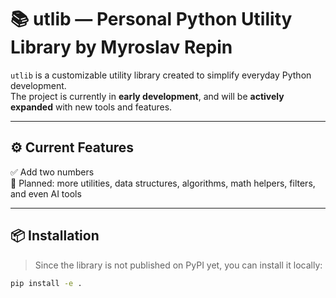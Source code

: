# 📚 utlib — Personal Python Utility Library by Myroslav Repin

`utlib` is a customizable utility library created to simplify everyday Python development.  
The project is currently in **early development**, and will be **actively expanded** with new tools and features.

---

## ⚙️ Current Features

✅ Add two numbers  
🚧 Planned: more utilities, data structures, algorithms, math helpers, filters, and even AI tools

---

## 📦 Installation

> Since the library is not published on PyPI yet, you can install it locally:

```bash
pip install -e .
